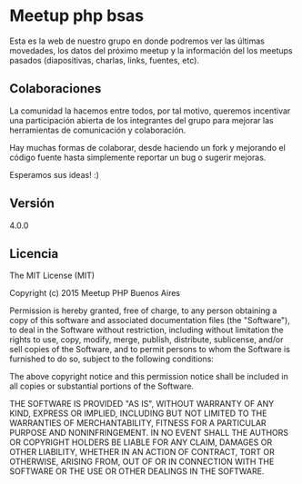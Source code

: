 # Meetup php bsas 

Esta es la web de nuestro grupo en donde podremos ver las últimas movedades, los datos del próximo meetup y la información del los meetups pasados (diapositivas, charlas, links, fuentes, etc).

## Colaboraciones
La comunidad la hacemos entre todos, por tal motivo, queremos incentivar una participación abierta de los integrantes del grupo para mejorar las herramientas de comunicación y colaboración.

Hay muchas formas de colaborar, desde haciendo un fork y mejorando el código fuente hasta simplemente reportar un bug o sugerir mejoras.

Esperamos sus ideas! :)

## Versión

4.0.0

## Licencia
The MIT License (MIT)

Copyright (c) 2015 Meetup PHP Buenos Aires

Permission is hereby granted, free of charge, to any person obtaining a copy
of this software and associated documentation files (the "Software"), to deal
in the Software without restriction, including without limitation the rights
to use, copy, modify, merge, publish, distribute, sublicense, and/or sell
copies of the Software, and to permit persons to whom the Software is
furnished to do so, subject to the following conditions:

The above copyright notice and this permission notice shall be included in
all copies or substantial portions of the Software.

THE SOFTWARE IS PROVIDED "AS IS", WITHOUT WARRANTY OF ANY KIND, EXPRESS OR
IMPLIED, INCLUDING BUT NOT LIMITED TO THE WARRANTIES OF MERCHANTABILITY,
FITNESS FOR A PARTICULAR PURPOSE AND NONINFRINGEMENT. IN NO EVENT SHALL THE
AUTHORS OR COPYRIGHT HOLDERS BE LIABLE FOR ANY CLAIM, DAMAGES OR OTHER
LIABILITY, WHETHER IN AN ACTION OF CONTRACT, TORT OR OTHERWISE, ARISING FROM,
OUT OF OR IN CONNECTION WITH THE SOFTWARE OR THE USE OR OTHER DEALINGS IN
THE SOFTWARE.
